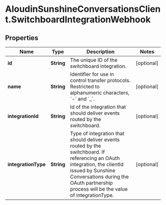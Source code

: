 # AloudinSunshineConversationsClient.SwitchboardIntegrationWebhook

## Properties

Name | Type | Description | Notes
------------ | ------------- | ------------- | -------------
**id** | **String** | The unique ID of the switchboard integration. | [optional] 
**name** | **String** | Identifier for use in control transfer protocols. Restricted to alphanumeric characters, &#x60;-&#x60; and &#x60;_&#x60;. | [optional] 
**integrationId** | **String** | Id of the integration that should deliver events routed by the switchboard. | [optional] 
**integrationType** | **String** | Type of integration that should deliver events routed by the switchboard. If referencing an OAuth integration, the clientId issued by Sunshine Conversations during the OAuth partnership process will be the value of integrationType. | [optional] 


